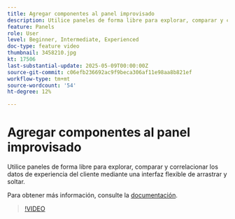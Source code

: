 ```yaml
---
title: Agregar componentes al panel improvisado
description: Utilice paneles de forma libre para explorar, comparar y correlacionar los datos de experiencia del cliente mediante una interfaz flexible de arrastrar y soltar.
feature: Panels
role: User
level: Beginner, Intermediate, Experienced
doc-type: feature video
thumbnail: 3458210.jpg
kt: 17506
last-substantial-update: 2025-05-09T00:00:00Z
source-git-commit: c06efb236692ac9f9beca306af11e98aa8b821ef
workflow-type: tm+mt
source-wordcount: '54'
ht-degree: 12%

---
```


# Agregar componentes al panel improvisado

Utilice paneles de forma libre para explorar, comparar y correlacionar los datos de experiencia del cliente mediante una interfaz flexible de arrastrar y soltar.

Para obtener más información, consulte la [documentación](https://experienceleague.adobe.com/en/docs/analytics-platform/using/cja-workspace/panels/freeform-panel).

>[!VIDEO](https://video.tv.adobe.com/v/3458210/?learn=on)
